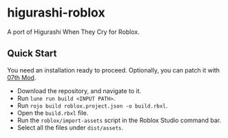 # higurashi-roblox

A port of Higurashi When They Cry for Roblox.

## Quick Start

You need an installation ready to proceed. Optionally, you can patch it with [07th Mod](https://github.com/07th-mod/python-patcher).

- Download the repository, and navigate to it.
- Run `lune run build <INPUT PATH>`.
- Run `rojo build roblox.project.json -o build.rbxl`.
- Open the `build.rbxl` file.
- Run the `roblox/import-assets` script in the Roblox Studio command bar.
- Select all the files under `dist/assets`.
